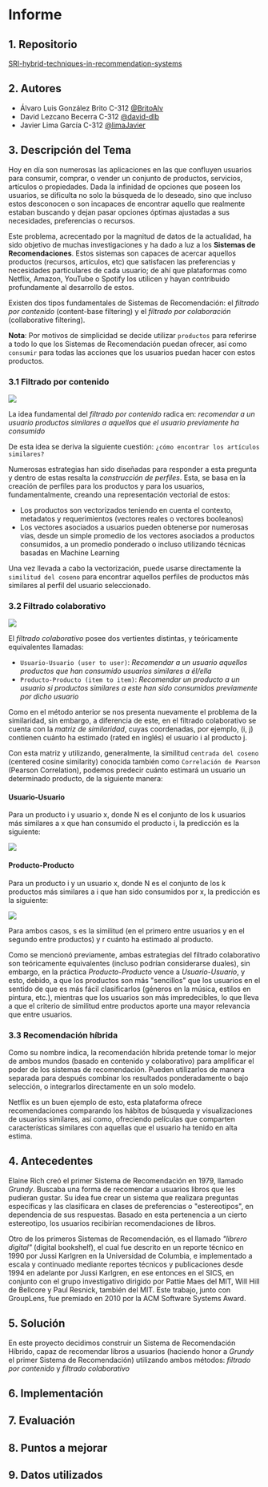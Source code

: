 # Informe

## 1. Repositorio

[SRI-hybrid-techniques-in-recommendation-systems](https://github.com/BritoAlv/SRI-hybrid-techniques-in-recommendation-systems)

## 2. Autores

- Álvaro Luis González Brito C-312 [@BritoAlv](https://github.com/BritoAlv)
- David Lezcano Becerra C-312 [@david-dlb](https://github.com/david-dlb)
- Javier Lima García C-312 [@limaJavier](https://github.com/limaJavier)

## 3. Descripción del Tema

Hoy en día son numerosas las aplicaciones en las que confluyen usuarios para consumir, comprar, o vender un conjunto de productos, servicios, artículos o propiedades. Dada la infinidad de opciones que poseen los usuarios, se dificulta no solo la búsqueda de lo deseado, sino que incluso estos desconocen o son incapaces de encontrar aquello que realmente estaban buscando y dejan pasar opciones óptimas ajustadas a sus necesidades, preferencias o recursos.

Este problema, acrecentado por la magnitud de datos de la actualidad, ha sido objetivo de muchas investigaciones y ha dado a luz a los **Sistemas de Recomendaciones**. Estos sistemas son capaces de acercar aquellos productos (recursos, artículos, etc) que satisfacen las preferencias y necesidades particulares de cada usuario; de ahí que plataformas como Netflix, Amazon, YouTube o Spotify los utilicen y hayan contribuido profundamente al desarrollo de estos.

Existen dos tipos fundamentales de Sistemas de Recomendación: el *filtrado por contenido* (content-base filtering) y el *filtrado por colaboración* (collaborative filtering).

**Nota**: Por motivos de simplicidad se decide utilizar `productos` para referirse a todo lo que los Sistemas de Recomendación puedan ofrecer, así como `consumir` para todas las acciones que los usuarios puedan hacer con estos productos.

### 3.1 Filtrado por contenido

![](./images/content-bases_filtering.png)

La idea fundamental del *filtrado por contenido* radica en: *recomendar a un usuario productos similares a aquellos que el usuario previamente ha consumido*

De esta idea se deriva la siguiente cuestión: `¿cómo encontrar los artículos similares?`

Numerosas estrategias han sido diseñadas para responder a esta pregunta y dentro de estas resalta la *construcción de perfiles*. Esta, se basa en la creación de perfiles para los productos y para los usuarios, fundamentalmente, creando una representación vectorial de estos:

- Los productos son vectorizados teniendo en cuenta el contexto, metadatos y requerimientos (vectores reales o vectores booleanos)
- Los vectores asociados a usuarios pueden obtenerse por numerosas vías, desde un simple promedio de los vectores asociados a productos consumidos, a un promedio ponderado o incluso utilizando técnicas basadas en Machine Learning

Una vez llevada a cabo la vectorización, puede usarse directamente la `similitud del coseno` para encontrar aquellos perfiles de productos más similares al perfil del usuario seleccionado.

### 3.2 Filtrado colaborativo

![](./images/collaborative_filtering.png)

El *filtrado colaborativo* posee dos vertientes distintas, y teóricamente equivalentes llamadas:

- `Usuario-Usuario (user to user)`: *Recomendar a un usuario aquellos productos que han consumido usuarios similares a él/ella*
- `Producto-Producto (item to item)`: *Recomendar un producto a un usuario si productos similares a este han sido consumidos previamente por dicho usuario*

Como en el método anterior se nos presenta nuevamente el problema de la similaridad, sin embargo, a diferencia de este, en el filtrado colaborativo se cuenta con la *matriz de similaridad*, cuyas coordenadas, por ejemplo, (i, j) contienen cuánto ha estimado (rated en inglés) el usuario i al producto j. 

Con esta matriz y utilizando, generalmente, la similitud `centrada del coseno` (centered cosine similarity) conocida también como `Correlación de Pearson` (Pearson Correlation), podemos predecir cuánto estimará un usuario un determinado producto, de la siguiente manera:

#### Usuario-Usuario

Para un producto i y usuario x, donde N es el conjunto de los k usuarios más similares a x que han consumido el producto i, la predicción es la siguiente:

![](./images/user_to_user.png)

#### Producto-Producto

Para un producto i y un usuario x, donde N es el conjunto de los k productos más similares a i que han sido consumidos por x, la predicción es la siguiente:

![](./images/item_to_item.png)

Para ambos casos, s es la similitud (en el primero entre usuarios y en el segundo entre productos) y r cuánto ha estimado al producto.

Como se mencionó previamente, ambas estrategias del filtrado colaborativo son teóricamente equivalentes (incluso podrían considerarse duales), sin embargo, en la práctica *Producto-Producto* vence a *Usuario-Usuario*, y esto, debido, a que los productos son más "sencillos" que los usuarios en el sentido de que es más fácil clasificarlos (géneros en la música, estilos en pintura, etc.), mientras que los usuarios son más impredecibles, lo que lleva a que el criterio de similitud entre productos aporte una mayor relevancia que entre usuarios.

### 3.3 Recomendación híbrida

Como su nombre indica, la recomendación híbrida pretende tomar lo mejor de ambos mundos (basado en contenido y colaborativo) para amplificar el poder de los sistemas de recomendación. Pueden utilizarlos de manera separada para después combinar los resultados ponderadamente o bajo selección, o integrarlos directamente en un solo modelo.

Netflix es un buen ejemplo de esto, esta plataforma ofrece recomendaciones comparando los hábitos de búsqueda y visualizaciones de usuarios similares, así como, ofreciendo películas que comparten características similares con aquellas que el usuario ha tenido en alta estima.

## 4. Antecedentes

Elaine Rich creó el primer Sistema de Recomendación en 1979, llamado *Grundy*. Buscaba una forma de recomendar a usuarios libros que les pudieran gustar. Su idea fue crear un sistema que realizara preguntas específicas y las clasificara en clases de preferencias o "estereotipos", en dependencia de sus respuestas. Basado en esta pertenencia a un cierto estereotipo, los usuarios recibirían recomendaciones de libros.

Otro de los primeros Sistemas de Recomendación, es el llamado *"librero digital"* (digital bookshelf), el cual fue descrito en un reporte técnico en 1990 por Jussi Karlgren en la Universidad de Columbia, e implementado a escala y continuado mediante reportes técnicos y publicaciones desde 1994 en adelante por Jussi Karlgren, en ese entonces en el SICS, en conjunto con el grupo investigativo dirigido por Pattie Maes del MIT, Will Hill de Bellcore y Paul Resnick, también del MIT. Este trabajo, junto con GroupLens, fue premiado en 2010 por la ACM Software Systems Award.

## 5. Solución

En este proyecto decidimos construir un Sistema de Recomendación Híbrido, capaz de recomendar libros a usuarios (haciendo honor a *Grundy* el primer Sistema de Recomendación) utilizando ambos métodos: *filtrado por contenido* y *filtrado colaborativo*

## 6. Implementación

## 7. Evaluación

## 8. Puntos a mejorar

## 9. Datos utilizados